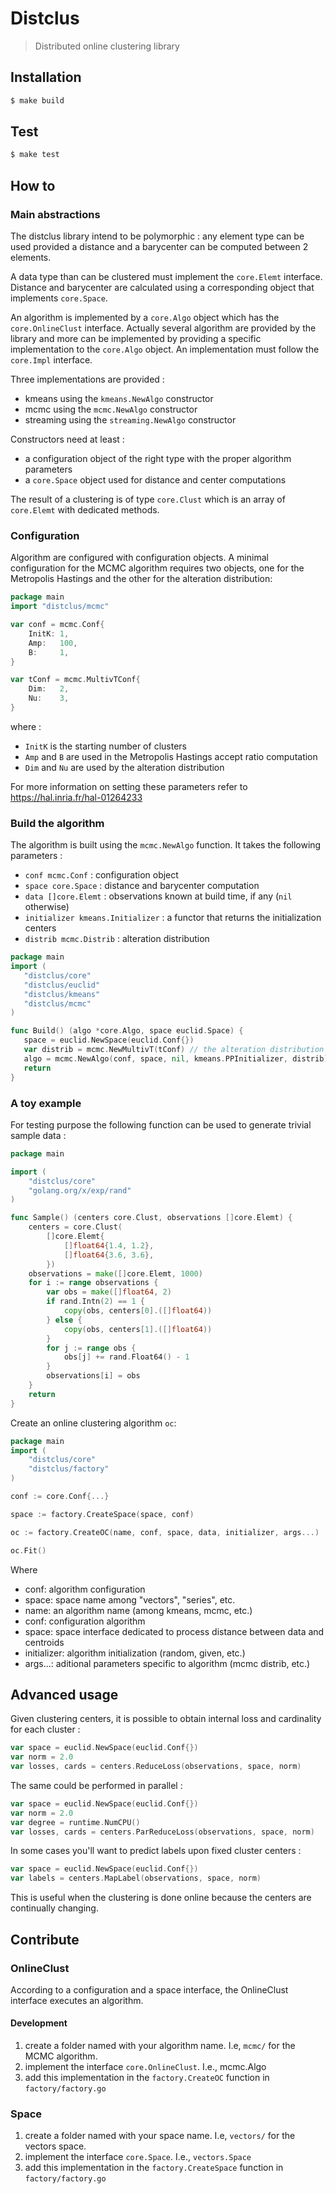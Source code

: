 # Distclus

> Distributed online clustering library

## Installation

```bash
$ make build
```

## Test

```bash
$ make test
```

## How to

### Main abstractions

The distclus library intend to be polymorphic :
any element type can be used provided a distance and a barycenter can be computed between 2 elements.

A data type than can be clustered must implement the ```core.Elemt``` interface. Distance and barycenter are calculated
using a corresponding object that implements ```core.Space```.

An algorithm is implemented by a ```core.Algo``` object which has the ```core.OnlineClust``` interface.
Actually several algorithm are provided by the library and more can be implemented by providing a specific
implementation to the ```core.Algo``` object. An implementation must follow the ```core.Impl``` interface.

Three implementations are provided :
 - kmeans using the ```kmeans.NewAlgo``` constructor
 - mcmc using the ```mcmc.NewAlgo``` constructor
 - streaming using the ```streaming.NewAlgo``` constructor
 
Constructors need at least :
 - a configuration object of the right type with the proper algorithm parameters
 - a ```core.Space``` object used for distance and center computations
 
The result of a clustering is of type ```core.Clust``` which is an array of ```core.Elemt``` with dedicated methods.

### Configuration

Algorithm are configured with configuration objects. A minimal configuration for the MCMC algorithm requires 
two objects, one for the Metropolis Hastings and the other for the alteration distribution:
```go
package main
import "distclus/mcmc"

var conf = mcmc.Conf{
	InitK: 1,
	Amp:   100,
	B:     1,
}

var tConf = mcmc.MultivTConf{
	Dim:   2,
	Nu:    3,
}
```
where :
 - ```InitK``` is the starting number of clusters
 - ```Amp``` and ```B``` are used in the Metropolis Hastings accept ratio computation
 - ```Dim``` and ```Nu``` are used by the alteration distribution
 
For more information on setting these parameters refer to https://hal.inria.fr/hal-01264233

### Build the algorithm

The algorithm is built using the ```mcmc.NewAlgo``` function. It takes the following parameters :
 - ```conf mcmc.Conf``` : configuration object
 - ```space core.Space``` : distance and barycenter computation
 - ```data []core.Elemt``` : observations known at build time, if any (```nil``` otherwise)
 - ```initializer kmeans.Initializer``` : a functor that returns the initialization centers
 - ```distrib mcmc.Distrib``` : alteration distribution
 
 ```go
package main
import (
	"distclus/core"
	"distclus/euclid"
	"distclus/kmeans"
	"distclus/mcmc"
)

func Build() (algo *core.Algo, space euclid.Space) {
	space = euclid.NewSpace(euclid.Conf{})
	var distrib = mcmc.NewMultivT(tConf) // the alteration distribution
	algo = mcmc.NewAlgo(conf, space, nil, kmeans.PPInitializer, distrib)
	return
}
```

### A toy example

For testing purpose the following function can be used to generate trivial sample data :
```go
package main

import (
	"distclus/core"
	"golang.org/x/exp/rand"
)

func Sample() (centers core.Clust, observations []core.Elemt) {
	centers = core.Clust(
		[]core.Elemt{
			[]float64{1.4, 1.2},
			[]float64{3.6, 3.6},
		})
	observations = make([]core.Elemt, 1000)
	for i := range observations {
		var obs = make([]float64, 2)
		if rand.Intn(2) == 1 {
			copy(obs, centers[0].([]float64))
		} else {
			copy(obs, centers[1].([]float64))
		}
		for j := range obs {
			obs[j] += rand.Float64() - 1
		}
		observations[i] = obs
	}
	return
}
```

Create an online clustering algorithm `oc`:

```go
package main
import (
	"distclus/core"
	"distclus/factory"
)

conf := core.Conf{...}

space := factory.CreateSpace(space, conf)

oc := factory.CreateOC(name, conf, space, data, initializer, args...)

oc.Fit()
```

Where

- conf: algorithm configuration
- space: space name among "vectors", "series", etc.
- name: an algorithm name (among kmeans, mcmc, etc.)
- conf: configuration algorithm
- space: space interface dedicated to process distance between data and centroids
- initializer: algorithm initialization (random, given, etc.)
- args...: aditional parameters specific to algorithm (mcmc distrib, etc.)

## Advanced usage

Given clustering centers, it is possible to obtain internal loss and cardinality for each cluster :

```go
var space = euclid.NewSpace(euclid.Conf{})
var norm = 2.0
var losses, cards = centers.ReduceLoss(observations, space, norm)
```

The same could be performed in parallel :
```go
var space = euclid.NewSpace(euclid.Conf{})
var norm = 2.0
var degree = runtime.NumCPU()
var losses, cards = centers.ParReduceLoss(observations, space, norm)
```

In some cases you'll want to predict labels upon fixed cluster centers :
```go
var space = euclid.NewSpace(euclid.Conf{})
var labels = centers.MapLabel(observations, space, norm)
```
This is useful when the clustering is done online because the centers are continually changing.

## Contribute

### OnlineClust

According to a configuration and a space interface, the OnlineClust interface executes an algorithm.

#### Development

1. create a folder named with your algorithm name. I.e, `mcmc/` for the MCMC algorithm.
2. implement the interface `core.OnlineClust`. I.e., mcmc.Algo
3. add this implementation in the `factory.CreateOC` function in `factory/factory.go`

### Space

1. create a folder named with your space name. I.e, `vectors/` for the vectors space.
2. implement the interface `core.Space`. I.e., `vectors.Space`
3. add this implementation in the `factory.CreateSpace` function in `factory/factory.go`
